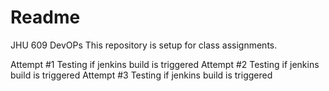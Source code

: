 # Readme
JHU 609 DevOPs
This repository is setup for class assignments.

Attempt #1 Testing if jenkins build is triggered
Attempt #2 Testing if jenkins build is triggered
Attempt #3 Testing if jenkins build is triggered

